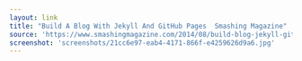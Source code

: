 ```yaml
---
layout: link
title: "Build A Blog With Jekyll And GitHub Pages  Smashing Magazine"
source: 'https://www.smashingmagazine.com/2014/08/build-blog-jekyll-github-pages/'
screenshot: 'screenshots/21cc6e97-eab4-4171-866f-e4259626d9a6.jpg'
---
```


